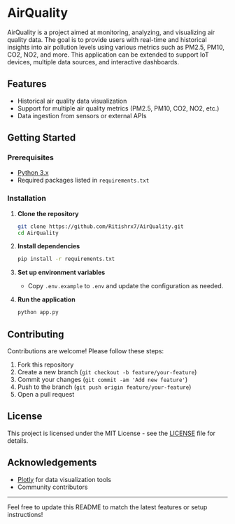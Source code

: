# AirQuality

AirQuality is a project aimed at monitoring, analyzing, and visualizing air quality data. The goal is to provide users with real-time and historical insights into air pollution levels using various metrics such as PM2.5, PM10, CO2, NO2, and more. This application can be extended to support IoT devices, multiple data sources, and interactive dashboards.

## Features

- Historical air quality data visualization
- Support for multiple air quality metrics (PM2.5, PM10, CO2, NO2, etc.)
- Data ingestion from sensors or external APIs


## Getting Started

### Prerequisites

- [Python 3.x](https://www.python.org/)
- Required packages listed in `requirements.txt`

### Installation

1. **Clone the repository**
   ```bash
   git clone https://github.com/Ritishrx7/AirQuality.git
   cd AirQuality
   ```

2. **Install dependencies**
   ```bash
   pip install -r requirements.txt
   ```

3. **Set up environment variables**
   - Copy `.env.example` to `.env` and update the configuration as needed.

4. **Run the application**
   ```bash
   python app.py
   ```

## Contributing

Contributions are welcome! Please follow these steps:

1. Fork this repository
2. Create a new branch (`git checkout -b feature/your-feature`)
3. Commit your changes (`git commit -am 'Add new feature'`)
4. Push to the branch (`git push origin feature/your-feature`)
5. Open a pull request

## License

This project is licensed under the MIT License - see the [LICENSE](LICENSE) file for details.

## Acknowledgements

- [Plotly](https://plotly.com/) for data visualization tools
- Community contributors

---

Feel free to update this README to match the latest features or setup instructions!
